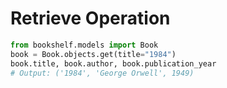 # Retrieve Operation

```python
from bookshelf.models import Book
book = Book.objects.get(title="1984")
book.title, book.author, book.publication_year
# Output: ('1984', 'George Orwell', 1949)
